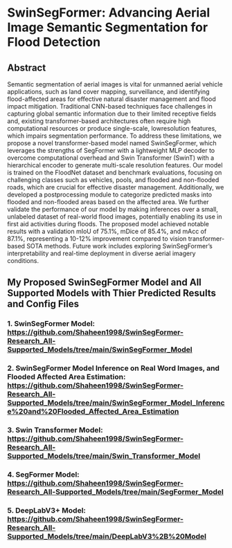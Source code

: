 # SwinSegFormer: Advancing Aerial Image Semantic Segmentation for Flood Detection

## Abstract
Semantic segmentation of aerial images is vital
for unmanned aerial vehicle applications, such as land cover
mapping, surveillance, and identifying flood-affected areas for
effective natural disaster management and flood impact mitigation. Traditional CNN-based techniques face challenges in
capturing global semantic information due to their limited receptive fields and, existing transformer-based architectures often require high computational resources or produce single-scale, lowresolution features, which impairs segmentation performance. To
address these limitations, we propose a novel transformer-based
model named SwinSegFormer, which leverages the strengths
of SegFormer with a lightweight MLP decoder to overcome
computational overhead and Swin Transformer (SwinT) with a
hierarchical encoder to generate multi-scale resolution features.
Our model is trained on the FloodNet dataset and benchmark
evaluations, focusing on challenging classes such as vehicles,
pools, and flooded and non-flooded roads, which are crucial for
effective disaster management. Additionally, we developed a postprocessing module to categorize predicted masks into flooded
and non-flooded areas based on the affected area. We further
validate the performance of our model by making inferences over
a small, unlabeled dataset of real-world flood images, potentially
enabling its use in first aid activities during floods. The proposed
model achieved notable results with a validation mIoU of 75.1%,
mDice of 85.4%, and mAcc of 87.1%, representing a 10-12% improvement compared to vision transformer-based SOTA methods.
Future work includes exploring SwinSegFormer’s interpretability
and real-time deployment in diverse aerial imagery conditions.

## My Proposed SwinSegFormer Model and All Supported Models with Thier Predicted Results and Config Files

### 1. SwinSegFormer Model: https://github.com/Shaheen1998/SwinSegFormer-Research_All-Supported_Models/tree/main/SwinSegFormer_Model
### 2. SwinSegFormer Model Inference on Real Word Images, and Flooded Affected Area Estimation: https://github.com/Shaheen1998/SwinSegFormer-Research_All-Supported_Models/tree/main/SwinSegFormer_Model_Inference%20and%20Flooded_Affected_Area_Estimation
### 3. Swin Transformer Model: https://github.com/Shaheen1998/SwinSegFormer-Research_All-Supported_Models/tree/main/Swin_Transformer_Model
### 4. SegFormer Model: https://github.com/Shaheen1998/SwinSegFormer-Research_All-Supported_Models/tree/main/SegFormer_Model
### 5. DeepLabV3+ Model: https://github.com/Shaheen1998/SwinSegFormer-Research_All-Supported_Models/tree/main/DeepLabV3%2B%20Model
